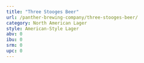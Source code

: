 ```yaml
---
title: "Three Stooges Beer"
url: /panther-brewing-company/three-stooges-beer/
category: North American Lager
style: American-Style Lager
abv: 0
ibu: 0
srm: 0
upc: 0
---
```



